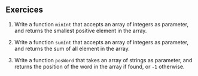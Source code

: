 ## Exercices

1. Write a function `minInt` that accepts an array of integers as parameter, and returns the smallest positive element in the array.


2. Write a function `sumInt` that accepts an array of integers as parameter, and returns the sum of all element in the array.


3. Write a function `posWord` that takes an array of strings as parameter, and returns the position of the word in the array if found, or `-1` otherwise.
